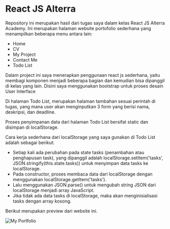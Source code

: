 # React JS Alterra

Repository ini merupakan hasil dari tugas saya dalam kelas React JS Alterra Academy.
Ini merupakan halaman website portofolio sederhana yang menampilkan beberapa menu antara lain:
- Home
- CV
- My Project
- Contact Me
- Todo List

Dalam project ini saya menerapkan penggunaan react js sederhana, yaitu membagi komponen menjadi beberapa bagian dan kemudian bisa dipanggil di kelas yang lain.
Disini saya menggunakan bootstrap untuk proses desain User Interface

Di halaman Todo List, merupakan halaman tambahan sesuai perintah di tugas, yang mana user akan menginputkan 3 form yang berisi nama, deskripsi, dan deadline.

Proses penyimpanan data dari halaman Todo List bersifat static dan disimpan di localStorage.

Cara kerja sederhana dari localStorage yang saya gunakan di Todo List adalah sebagai berikut:

- Setiap kali ada perubahan pada state tasks (penambahan atau penghapusan task), yang dipanggil adalah localStorage.setItem('tasks', JSON.stringify(this.state.tasks)) untuk menyimpan data tasks ke localStorage.
- Pada constructor, proses membaca data dari localStorage dengan menggunakan localStorage.getItem('tasks').
- Lalu menggunakan JSON.parse() untuk mengubah string JSON dari localStorage menjadi array JavaScript.
- Jika tidak ada data tasks di localStorage, maka akan menginisialisasi tasks dengan array kosong.

Berikut merupakan preview dari website ini.

![My Portfolio](https://github.com/fiqihr/reactjs-alterra/assets/75562356/6c4b02a9-f596-4e8e-b33c-93b6bd3059c1)


